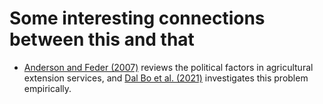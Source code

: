 # Some interesting connections between this and that

- [Anderson and Feder (2007)](https://www.sciencedirect.com/science/article/pii/S1574007206030441) reviews the political factors in agricultural extension services, and [Dal Bo et al. (2021)](https://www.econometricsociety.org/publications/econometrica/2021/03/01/information-technology-and-government-decentralization) investigates this problem empirically.
